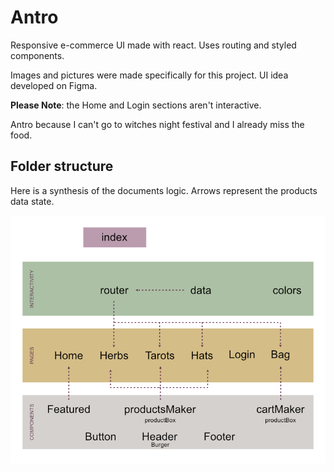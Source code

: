 # Antro

Responsive e-commerce UI made with react.
Uses routing and styled components.

Images and pictures were made specifically for this project.
UI idea developed on Figma.

**Please Note**: the Home and Login sections aren't interactive.


Antro because I can't go to witches night festival and I already miss the food.

## Folder structure

Here is a synthesis of the documents logic. 
Arrows represent the products data state.

![folder structure](./antro-logic.jpg)